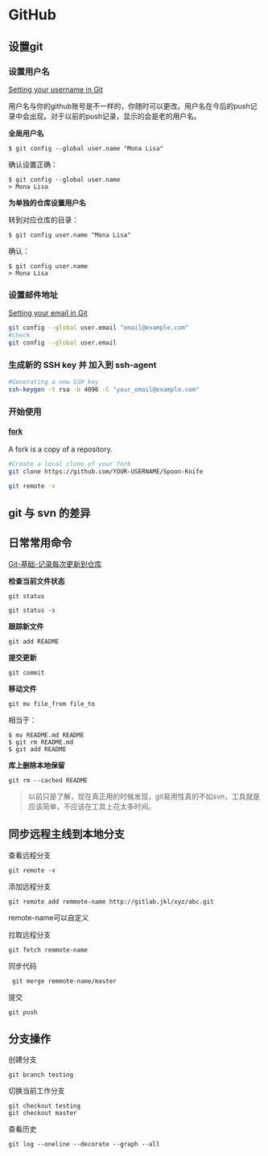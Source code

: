 # GitHub

## 设置git

### 设置用户名
[Setting your username in Git](https://help.github.com/articles/setting-your-username-in-git/#platform-linux)

用户名与你的github账号是不一样的，你随时可以更改。用户名在今后的push记录中会出现。对于以前的push记录，显示的会是老的用户名。

**全局用户名**

```
$ git config --global user.name "Mona Lisa"
```
确认设置正确：
```
$ git config --global user.name
> Mona Lisa
```

**为单独的仓库设置用户名**

转到对应仓库的目录：
```
$ git config user.name "Mona Lisa"
```
确认：
```
$ git config user.name
> Mona Lisa
```

### 设置邮件地址

[Setting your email in Git](https://help.github.com/articles/setting-your-email-in-git/)

```bash
git config --global user.email "email@example.com"
#check
git config --global user.email
```

### 生成新的 SSH key 并 加入到 ssh-agent

```bash
#Generating a new SSH key
ssh-keygen -t rsa -b 4096 -C "your_email@example.com"
```

### 开始使用

#### [fork](https://help.github.com/articles/fork-a-repo/)

A fork is a copy of a repository. 

```bash
#Create a local clone of your fork
git clone https://github.com/YOUR-USERNAME/Spoon-Knife

git remote -v
```

## git 与 svn 的差异

## 日常常用命令

[Git-基础-记录每次更新到仓库](https://git-scm.com/book/zh/v2/Git-%E5%9F%BA%E7%A1%80-%E8%AE%B0%E5%BD%95%E6%AF%8F%E6%AC%A1%E6%9B%B4%E6%96%B0%E5%88%B0%E4%BB%93%E5%BA%93)

**检查当前文件状态**

`git status`

`git status -s`

**跟踪新文件**

`git add README`

**提交更新**

`git commit`

**移动文件**

`git mv file_from file_to`

相当于：

```
$ mv README.md README
$ git rm README.md
$ git add README
```

**库上删除本地保留**

`git rm --cached README`

>以前只是了解，现在真正用的时候发现，git易用性真的不如svn，工具就是应该简单，不应该在工具上花太多时间。

## 同步远程主线到本地分支

查看远程分支

`git remote -v`

添加远程分支

`git remote add remmote-name http://gitlab.jkl/xyz/abc.git`

remote-name可以自定义

拉取远程分支

`git fetch remmote-name`

同步代码

` git merge remmote-name/master`

提交

`git push`

## 分支操作

创建分支

`git branch testing`

切换当前工作分支

```
git checkout testing
git checkout master
```

查看历史

```
git log --oneline --decorate --graph --all
```
